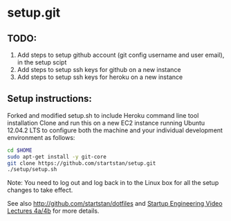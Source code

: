 setup.git
=========

TODO:
---------
1. Add steps to setup github account (git config username and user email), in the setup scipt
2. Add steps to setup ssh keys for github on a new instance
3. Add steps to setup ssh keys for heroku on a new instance
 
Setup instructions:
---------
Forked and modified setup.sh to include Heroku command line tool installation
Clone and run this on a new EC2 instance running Ubuntu 12.04.2 LTS to
configure both the machine and your individual development environment as
follows:

```sh
cd $HOME
sudo apt-get install -y git-core
git clone https://github.com/startstan/setup.git
./setup/setup.sh   
```

Note: You need to log out and log back in to the Linux box for all the setup changes to take effect.

See also http://github.com/startstan/dotfiles and
[Startup Engineering Video Lectures 4a/4b](https://class.coursera.org/startup-001/lecture/index)
for more details.






